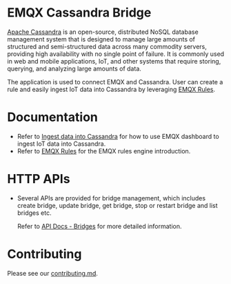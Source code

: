 # EMQX Cassandra Bridge

[Apache Cassandra](https://github.com/apache/cassandra) is an open-source, distributed
NoSQL database management system that is designed to manage large amounts of structured
and semi-structured data across many commodity servers, providing high availability
with no single point of failure.
It is commonly used in web and mobile applications, IoT, and other systems that
require storing, querying, and analyzing large amounts of data.

The application is used to connect EMQX and Cassandra. User can create a rule
and easily ingest IoT data into Cassandra by leveraging
[EMQX Rules](https://docs.emqx.com/en/enterprise/v5.0/data-integration/rules.html).


# Documentation

- Refer to [Ingest data into Cassandra](https://docs.emqx.com/en/enterprise/v5.0/data-integration/data-bridge-cassa.html)
  for how to use EMQX dashboard to ingest IoT data into Cassandra.
- Refer to [EMQX Rules](https://docs.emqx.com/en/enterprise/v5.0/data-integration/rules.html)
  for the EMQX rules engine introduction.


# HTTP APIs

- Several APIs are provided for bridge management, which includes create bridge,
  update bridge, get bridge, stop or restart bridge and list bridges etc.

  Refer to [API Docs - Bridges](https://docs.emqx.com/en/enterprise/v5.0/admin/api-docs.html#tag/Bridges) for more detailed information.


# Contributing

Please see our [contributing.md](../../CONTRIBUTING.md).
